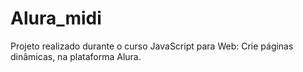 # Alura_midi
Projeto realizado durante o curso JavaScript para Web: Crie páginas dinâmicas, na plataforma Alura. 
